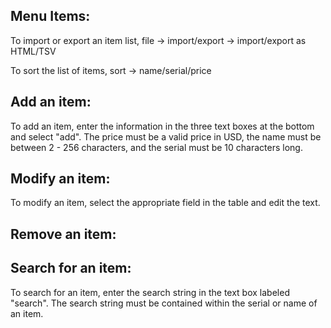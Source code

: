 Menu Items:
------------
To import or export an item list, file -> import/export -> import/export as HTML/TSV

To sort the list of items, sort -> name/serial/price

Add an item:
----------
To add an item, enter the information in the three text boxes at the bottom and select "add".
The price must be a valid price in USD, the name must be between 2 - 256 characters, and the serial must be 10 characters long.

Modify an item:
----
To modify an item, select the appropriate field in the table and edit the text.

Remove an item:
-------

Search for an item:
-----
To search for an item, enter the search string in the text box labeled "search".
The search string must be contained within the serial or name of an item.